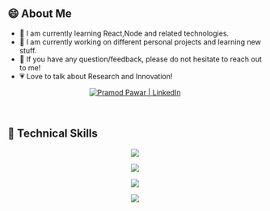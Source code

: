 
<br>

## 😄 About Me
- 🌱 I am currently learning React,Node and related technologies.
- 🔭 I am currently working on different personal projects and learning new stuff.
- 💬 If you have any question/feedback, please do not hesitate to reach out to me!
- 💗 Love to talk about Research and Innovation!

  
<p align="center">
  <a href="https://https://www.linkedin.com/in/pramodpawar1/"><img src="https://img.shields.io/badge/LinkedIn-0077B5?style=for-the-badge&logo=linkedin&logoColor=white" alt="Pramod Pawar | LinkedIn"/></a>
</p>

<br>

## 💼 Technical Skills

<p align="center">
  <a href="https://skillicons.dev">
    <img src="https://skillicons.dev/icons?i=cpp,cs,js,py,ts" />
  </a>
</p>

<p align="center">
  <a href="https://skillicons.dev">
    <img src="https://skillicons.dev/icons?i=react,nextjs,html,css,tailwind,bootstrap" />
  </a>
</p>

<p align="center">
  <a href="https://skillicons.dev">
    <img src="https://skillicons.dev/icons?i=nodejs,express,dotnet,mongodb,mysql,sqlite,docker" />
  </a>
</p>

<p align="center">
  <a href="https://skillicons.dev">
    <img src="https://skillicons.dev/icons?i=git,github,heroku,vercel,atom,vscode,visualstudio,androidstudio" />
  </a>
</p>

<br>

<br>
